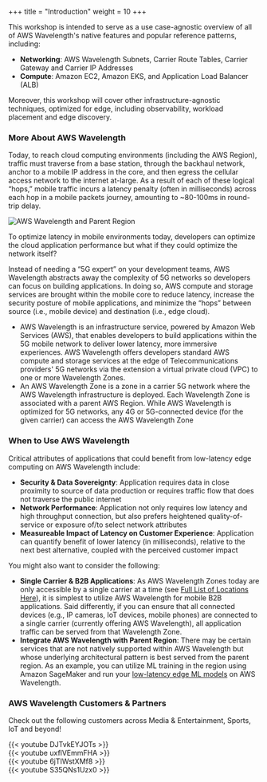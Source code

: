 +++
title = "Introduction"
weight = 10
+++

This workshop is intended to serve as a use case-agnostic overview of all of AWS Wavelength's native features and popular reference patterns, including:

-   **Networking**: AWS Wavelength Subnets, Carrier Route Tables, Carrier Gateway and Carrier IP Addresses
-   **Compute**: Amazon EC2, Amazon EKS, and Application Load Balancer (ALB)

Moreover, this workshop will cover other infrastructure-agnostic techniques, optimized for edge, including observability, workload placement and edge discovery.

### More About AWS Wavelength
Today, to reach cloud computing environments (including the AWS Region), traffic must traverse from a base station, through the backhaul network, anchor to a mobile IP address in the core, and then egress the cellular access network to the internet at-large. As a result of each of these logical “hops,” mobile traffic incurs a latency penalty (often in milliseconds) across each hop in a mobile packets journey, amounting to ~80-100ms in round-trip delay.

![AWS Wavelength and Parent Region](./introduction/wl_ref.png)

To optimize latency in mobile environments today, developers can optimize the cloud application performance but what if they could optimize the network itself?

Instead of needing a “5G expert” on your development teams, AWS Wavelength abstracts away the complexity of 5G networks so developers can focus on building applications. In doing so, AWS compute and storage services are brought within the mobile core to reduce latency, increase the security posture of mobile applications, and minimize the “hops” between source (i.e., mobile device) and destination (i.e., edge cloud).

- AWS Wavelength is an infrastructure service, powered by Amazon Web Services (AWS), that enables developers to build applications within the 5G mobile network to deliver lower latency, more immersive experiences. AWS Wavelength offers developers standard AWS compute and storage services at the edge of Telecommunications providers' 5G networks via the extension a virtual private cloud (VPC) to one or more Wavelength Zones. 
- An AWS Wavelength Zone is a zone in a carrier 5G network where the AWS Wavelength infrastructure is deployed. Each Wavelength Zone is associated with a parent AWS Region. While AWS Wavelength is optimized for 5G networks, any 4G or 5G-connected device (for the given carrier) can access the AWS Wavelength Zone

### When to Use AWS Wavelength
Critical attributes of applications that could benefit from low-latency edge computing on AWS Wavelength include:
- **Security & Data Sovereignty**: Application requires data in close proximity to source of data production or requires traffic flow that does not traverse the public internet
- **Network Performance**: Application not only requires low latency and high throughput connection, but also prefers heightened quality-of-service or exposure of/to select network attributes
- **Measureable Impact of Latency on Customer Experience**: Application can quantify benefit of lower latency (in milliseconds), relative to the next best alternative, coupled with the perceived customer impact

You might also want to consider the following:
- **Single Carrier & B2B Applications**: As AWS Wavelength Zones today are only accessible by a single carrier at a time (see [Full List of Locations Here](aws.amazon.com/wavelength/locations/)), it is simplest to utilize AWS Wavelength for mobile B2B applications. Said differently, if you can ensure that all connected devices (e.g., IP cameras, IoT devices, mobile phones) are connected to a single carrier (currently offering AWS Wavelength), all application traffic can be served from that Wavelength Zone.
- **Integrate AWS Wavelength with Parent Region**: There may be certain services that are not natively supported within AWS Wavelength but whose underlying architectural pattern is best served from the parent region. As an example, you can utilize ML training in the region using Amazon SageMaker and run your [low-latency edge ML models](https://aws.amazon.com/blogs/machine-learning/deploy-pre-trained-models-on-aws-wavelength-with-5g-edge-using-amazon-sagemaker-jumpstart/) on AWS Wavelength.

### AWS Wavelength Customers & Partners
Check out the following customers across Media & Entertainment, Sports, IoT and beyond!

{{< youtube DJTvkEYJOTs >}}
<br>
{{< youtube uxflVEmmFHA >}}
<br>
{{< youtube 6jTIWstXMf8 >}}
<br>
{{< youtube S35QNs1Uzx0 >}}
